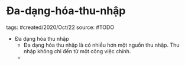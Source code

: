 # Đa-dạng-hóa-thu-nhập

tags: #created/2020/Oct/22
source: #TODO

- Đa dạng hóa thu nhập
    - Đa dạng hóa thu nhập là có nhiều hơn một nguồn thu nhập. Thu nhập không chỉ đến từ một công việc chính.
    -